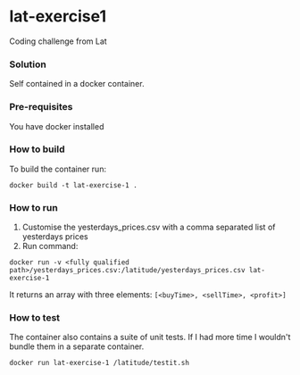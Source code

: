 # lat-exercise1
Coding challenge from Lat

### Solution
Self contained in a docker container.

### Pre-requisites
You have docker installed

### How to build
To build the container run:
```
docker build -t lat-exercise-1 .
```
### How to run
1. Customise the yesterdays_prices.csv with a comma separated list of yesterdays prices
2. Run command:
```
docker run -v <fully qualified path>/yesterdays_prices.csv:/latitude/yesterdays_prices.csv lat-exercise-1
```
It returns an array with three elements:
  ```[<buyTime>, <sellTime>, <profit>]```

### How to test
The container also contains a suite of unit tests.  If I had more time I wouldn't bundle them in a separate container.
```
docker run lat-exercise-1 /latitude/testit.sh
```
